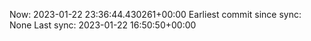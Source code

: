 Now: 2023-01-22 23:36:44.430261+00:00 Earliest commit since sync: None Last sync: 2023-01-22 16:50:50+00:00
